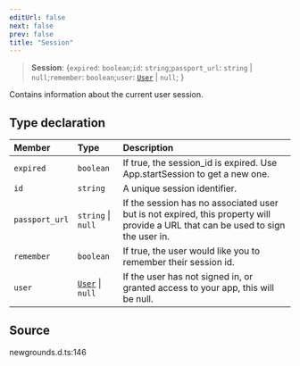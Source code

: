 ```yaml
---
editUrl: false
next: false
prev: false
title: "Session"
---
```


> **Session**: \{`expired`: `boolean`;`id`: `string`;`passport_url`: `string` \| `null`;`remember`: `boolean`;`user`: [`User`](/api/type-aliases/user/) \| `null`;  }

Contains information about the current user session.

## Type declaration

| Member | Type | Description |
| :------ | :------ | :------ |
| `expired` | `boolean` | If true, the session_id is expired. Use App.startSession to get a new one. |
| `id` | `string` | A unique session identifier. |
| `passport_url` | `string` \| `null` | If the session has no associated user but is not expired, this property will provide a URL that can be used to sign the user in. |
| `remember` | `boolean` | If true, the user would like you to remember their session id. |
| `user` | [`User`](/api/type-aliases/user/) \| `null` | If the user has not signed in, or granted access to your app, this will be null. |

## Source

newgrounds.d.ts:146
